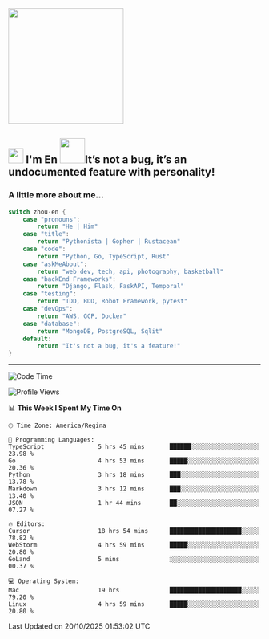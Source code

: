 <img align='center' src="https://media.giphy.com/media/GP1TJJSV4Ys1r64q2A/giphy.gif" width="230">

<h2><img src="https://emojis.slackmojis.com/emojis/images/1531849430/4246/blob-sunglasses.gif?1531849430" width="30"/> I'm En <img src="https://media.giphy.com/media/12oufCB0MyZ1Go/giphy.gif" width="50">It’s not a bug, it’s an undocumented feature with personality!</h2>


<!-- <img align='right' src="https://media.giphy.com/media/M9gbBd9nbDrOTu1Mqx/giphy.gif" width="230"> -->


### A little more about me... 
<!--
```javascript
const zhou-en = {
    pronouns: "He" | "Him",
    title: "Pythonista" | "Gopher" | "Rustacean",
    code: ["Python", "Go", "Rust", "TypeScript"],
    askMeAbout: ["web dev", "tech", "app dev", "photography"],
    technologies: {
        backEnd: {
            python: ["Django", "Flask", "FaskAPI"],
            go: []
        },
        scraping: ["selenium", "scrapy", "spider"],
        testing: ["Robot Framework"],
        devOps: ["AWS", "Docker", "GCP", "Nginx"],
        databases: ["mongo", "postgresql", "sqlite"],
        misc: ["Firebase", "Heroku"]
    },
    architecture: ["Event Driven Architecture", "Microservices"],
    currentFocus: ["Temporal", "Rust"],
    funFact: "It's not a bug, it's a feature!"
};
```
  -->

```go
switch zhou-en {
    case "pronouns":
        return "He | Him"
    case "title":
        return "Pythonista | Gopher | Rustacean"
    case "code":
        return "Python, Go, TypeScript, Rust"
    case "askMeAbout":
        return "web dev, tech, api, photography, basketball"
    case "backEnd Frameworks":
        return "Django, Flask, FaskAPI, Temporal"
    case "testing":
        return "TDD, BDD, Robot Framework, pytest"
    case "devOps":
        return "AWS, GCP, Docker"
    case "database":
        return "MongoDB, PostgreSQL, Sqlit"
    default:
        return "It's not a bug, it's a feature!"
}
```




---
<!--START_SECTION:waka-->
![Code Time](http://img.shields.io/badge/Code%20Time-2%2C608%20hrs%2045%20mins-blue)

![Profile Views](http://img.shields.io/badge/Profile%20Views-0-blue)

📊 **This Week I Spent My Time On** 

```text
🕑︎ Time Zone: America/Regina

💬 Programming Languages: 
TypeScript               5 hrs 45 mins       ██████░░░░░░░░░░░░░░░░░░░   23.98 % 
Go                       4 hrs 53 mins       █████░░░░░░░░░░░░░░░░░░░░   20.36 % 
Python                   3 hrs 18 mins       ███░░░░░░░░░░░░░░░░░░░░░░   13.78 % 
Markdown                 3 hrs 12 mins       ███░░░░░░░░░░░░░░░░░░░░░░   13.40 % 
JSON                     1 hr 44 mins        ██░░░░░░░░░░░░░░░░░░░░░░░   07.27 % 

🔥 Editors: 
Cursor                   18 hrs 54 mins      ████████████████████░░░░░   78.82 % 
WebStorm                 4 hrs 59 mins       █████░░░░░░░░░░░░░░░░░░░░   20.80 % 
GoLand                   5 mins              ░░░░░░░░░░░░░░░░░░░░░░░░░   00.37 % 

💻 Operating System: 
Mac                      19 hrs              ████████████████████░░░░░   79.20 % 
Linux                    4 hrs 59 mins       █████░░░░░░░░░░░░░░░░░░░░   20.80 % 
```


 Last Updated on 20/10/2025 01:53:02 UTC
<!--END_SECTION:waka-->
